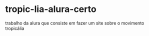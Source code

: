 # tropic-lia-alura-certo
trabalho da alura que consiste em fazer um site sobre o movimento tropicália
